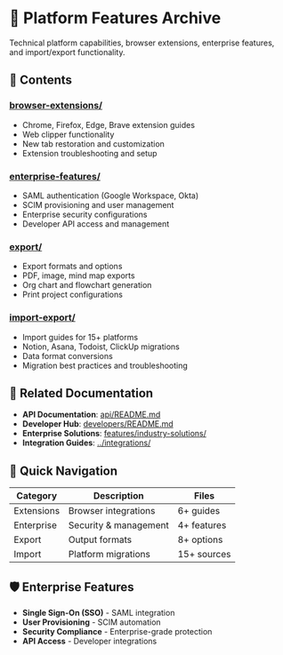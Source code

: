 # 🔧 Platform Features Archive

Technical platform capabilities, browser extensions, enterprise features, and import/export functionality.

## 📁 **Contents**

### **[browser-extensions/](browser-extensions/)**
- Chrome, Firefox, Edge, Brave extension guides
- Web clipper functionality
- New tab restoration and customization
- Extension troubleshooting and setup

### **[enterprise-features/](enterprise-features/)**
- SAML authentication (Google Workspace, Okta)
- SCIM provisioning and user management
- Enterprise security configurations
- Developer API access and management

### **[export/](export/)**
- Export formats and options
- PDF, image, mind map exports
- Org chart and flowchart generation
- Print project configurations

### **[import-export/](import-export/)**
- Import guides for 15+ platforms
- Notion, Asana, Todoist, ClickUp migrations
- Data format conversions
- Migration best practices and troubleshooting

## 🔗 **Related Documentation**

- **API Documentation**: [api/README.md](../../api/README.md)
- **Developer Hub**: [developers/README.md](../../developers/README.md)
- **Enterprise Solutions**: [features/industry-solutions/](../../features/industry-solutions/)
- **Integration Guides**: [../integrations/](../integrations/)

## 🎯 **Quick Navigation**

| Category | Description | Files |
|----------|-------------|--------|
| Extensions | Browser integrations | 6+ guides |
| Enterprise | Security & management | 4+ features |
| Export | Output formats | 8+ options |
| Import | Platform migrations | 15+ sources |

## 🛡️ **Enterprise Features**

- **Single Sign-On (SSO)** - SAML integration
- **User Provisioning** - SCIM automation
- **Security Compliance** - Enterprise-grade protection
- **API Access** - Developer integrations
